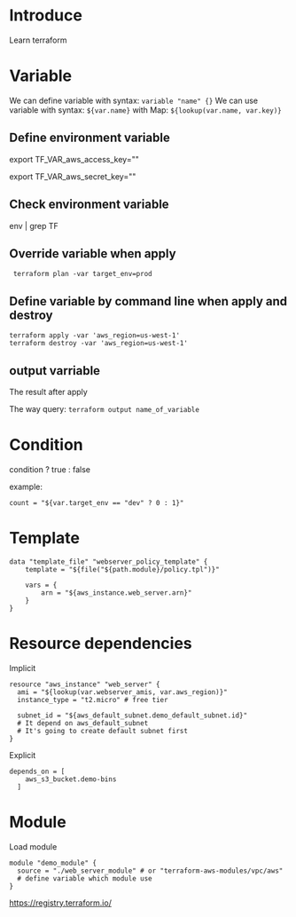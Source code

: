 # Introduce
Learn terraform

# Variable
We can define variable with syntax:
```variable "name" {}```
We can use variable with syntax:
```${var.name}```
with Map: 
```${lookup(var.name, var.key)}```
## Define environment variable
export TF_VAR_aws_access_key=""

export TF_VAR_aws_secret_key=""

## Check environment variable
env | grep TF

## Override variable when apply
``` terraform plan -var target_env=prod```
## Define variable by command line when apply and destroy
```
terraform apply -var 'aws_region=us-west-1'
terraform destroy -var 'aws_region=us-west-1'
```

## output varriable
The result after apply

The way query: ```terraform output name_of_variable```

# Condition
condition ? true : false

example:
```
count = "${var.target_env == "dev" ? 0 : 1}"
```

# Template
```
data "template_file" "webserver_policy_template" {
    template = "${file("${path.module}/policy.tpl")}"

    vars = {
        arn = "${aws_instance.web_server.arn}"
    }
}
```

# Resource dependencies
Implicit
```
resource "aws_instance" "web_server" {
  ami = "${lookup(var.webserver_amis, var.aws_region)}"
  instance_type = "t2.micro" # free tier

  subnet_id = "${aws_default_subnet.demo_default_subnet.id}"
  # It depend on aws_default_subnet
  # It's going to create default subnet first
}
```
Explicit
```
depends_on = [
    aws_s3_bucket.demo-bins
  ]
```

# Module
Load module
```
module "demo_module" {
  source = "./web_server_module" # or "terraform-aws-modules/vpc/aws"
  # define variable which module use
}
```
https://registry.terraform.io/
